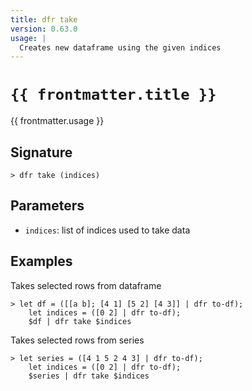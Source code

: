 ```yaml
---
title: dfr take
version: 0.63.0
usage: |
  Creates new dataframe using the given indices
---
```


<script>
  import { usePageFrontmatter } from '@vuepress/client';
  export default { computed: { frontmatter() { return usePageFrontmatter().value; } } }
</script>

# <code>{{ frontmatter.title }}</code>

<div style='white-space: pre-wrap;'>{{ frontmatter.usage }}</div>

## Signature

```> dfr take (indices)```

## Parameters

 -  `indices`: list of indices used to take data

## Examples

Takes selected rows from dataframe
```shell
> let df = ([[a b]; [4 1] [5 2] [4 3]] | dfr to-df);
    let indices = ([0 2] | dfr to-df);
    $df | dfr take $indices
```

Takes selected rows from series
```shell
> let series = ([4 1 5 2 4 3] | dfr to-df);
    let indices = ([0 2] | dfr to-df);
    $series | dfr take $indices
```
